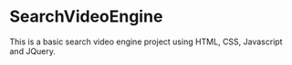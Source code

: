 # SearchVideoEngine
This is a basic search video engine project using HTML, CSS, Javascript and JQuery.
